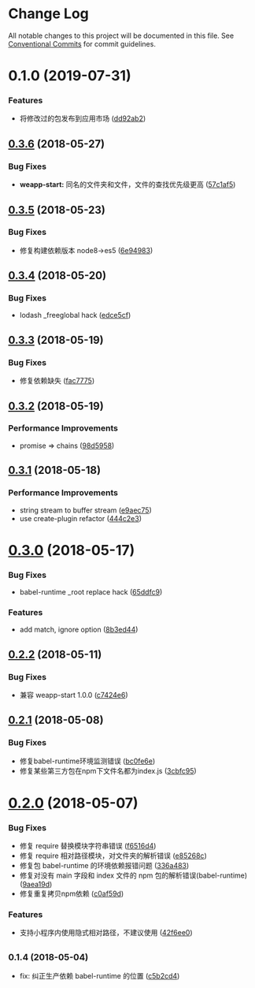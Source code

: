 # Change Log

All notable changes to this project will be documented in this file.
See [Conventional Commits](https://conventionalcommits.org) for commit guidelines.

<a name="0.1.0"></a>
# 0.1.0 (2019-07-31)


### Features

* 将修改过的包发布到应用市场 ([dd92ab2](https://github.com/ranshaw/weapp-start/commit/dd92ab2))




<a name="0.3.6"></a>
## [0.3.6](https://github.com/tolerance-go/weapp-start/compare/weapp-plugin-require@0.3.5...weapp-plugin-require@0.3.6) (2018-05-27)


### Bug Fixes

* **weapp-start:** 同名的文件夹和文件，文件的查找优先级更高 ([57c1af5](https://github.com/tolerance-go/weapp-start/commit/57c1af5))




<a name="0.3.5"></a>
## [0.3.5](https://github.com/tolerance-go/weapp-cli/compare/weapp-plugin-require@0.3.4...weapp-plugin-require@0.3.5) (2018-05-23)


### Bug Fixes

* 修复构建依赖版本 node8->es5 ([6e94983](https://github.com/tolerance-go/weapp-cli/commit/6e94983))




<a name="0.3.4"></a>
## [0.3.4](https://github.com/tolerance-go/weapp-cli/compare/weapp-plugin-require@0.3.3...weapp-plugin-require@0.3.4) (2018-05-20)


### Bug Fixes

* lodash _freeglobal hack ([edce5cf](https://github.com/tolerance-go/weapp-cli/commit/edce5cf))




<a name="0.3.3"></a>
## [0.3.3](https://github.com/tolerance-go/weapp-cli/compare/weapp-plugin-require@0.3.2...weapp-plugin-require@0.3.3) (2018-05-19)


### Bug Fixes

* 修复依赖缺失 ([fac7775](https://github.com/tolerance-go/weapp-cli/commit/fac7775))




<a name="0.3.2"></a>
## [0.3.2](https://github.com/tolerance-go/weapp-cli/compare/weapp-plugin-require@0.3.1...weapp-plugin-require@0.3.2) (2018-05-19)


### Performance Improvements

* promise => chains ([98d5958](https://github.com/tolerance-go/weapp-cli/commit/98d5958))




<a name="0.3.1"></a>
## [0.3.1](https://github.com/tolerance-go/weapp-cli/compare/weapp-plugin-require@0.3.0...weapp-plugin-require@0.3.1) (2018-05-18)


### Performance Improvements

* string stream to buffer stream ([e9aec75](https://github.com/tolerance-go/weapp-cli/commit/e9aec75))
* use create-plugin refactor ([444c2e3](https://github.com/tolerance-go/weapp-cli/commit/444c2e3))




<a name="0.3.0"></a>
# [0.3.0](https://github.com/tolerance-go/weapp-cli/compare/weapp-plugin-require@0.2.2...weapp-plugin-require@0.3.0) (2018-05-17)


### Bug Fixes

* babel-runtime _root replace hack ([65ddfc9](https://github.com/tolerance-go/weapp-cli/commit/65ddfc9))


### Features

* add match, ignore option ([8b3ed44](https://github.com/tolerance-go/weapp-cli/commit/8b3ed44))




<a name="0.2.2"></a>
## [0.2.2](https://github.com/tolerance-go/weapp-cli/compare/weapp-plugin-require@0.2.1...weapp-plugin-require@0.2.2) (2018-05-11)


### Bug Fixes

* 兼容 weapp-start 1.0.0 ([c7424e6](https://github.com/tolerance-go/weapp-cli/commit/c7424e6))




<a name="0.2.1"></a>
## [0.2.1](https://github.com/tolerance-go/weapp-cli/compare/weapp-plugin-require@0.2.0...weapp-plugin-require@0.2.1) (2018-05-08)


### Bug Fixes

* 修复babel-runtime环境监测错误 ([bc0fe6e](https://github.com/tolerance-go/weapp-cli/commit/bc0fe6e))
* 修复某些第三方包在npm下文件名都为index.js ([3cbfc95](https://github.com/tolerance-go/weapp-cli/commit/3cbfc95))




<a name="0.2.0"></a>
# [0.2.0](https://github.com/tolerance-go/weapp-cli/compare/weapp-plugin-require@0.1.4...weapp-plugin-require@0.2.0) (2018-05-07)


### Bug Fixes

* 修复 require 替换模块字符串错误 ([f6516d4](https://github.com/tolerance-go/weapp-cli/commit/f6516d4))
* 修复 require 相对路径模块，对文件夹的解析错误 ([e85268c](https://github.com/tolerance-go/weapp-cli/commit/e85268c))
* 修复包 babel-runtime 的环境依赖报错问题 ([336a483](https://github.com/tolerance-go/weapp-cli/commit/336a483))
* 修复对没有 main 字段和 index 文件的 npm 包的解析错误(babel-runtime) ([9aea19d](https://github.com/tolerance-go/weapp-cli/commit/9aea19d))
* 修复重复拷贝npm依赖 ([c0af59d](https://github.com/tolerance-go/weapp-cli/commit/c0af59d))


### Features

* 支持小程序内使用隐式相对路径，不建议使用 ([42f6ee0](https://github.com/tolerance-go/weapp-cli/commit/42f6ee0))




<a name="0.1.4"></a>
## <small>0.1.4 (2018-05-04)</small>

* fix: 纠正生产依赖 babel-runtime 的位置 ([c5b2cd4](https://github.com/tolerance-go/weapp-cli/commit/c5b2cd4))
